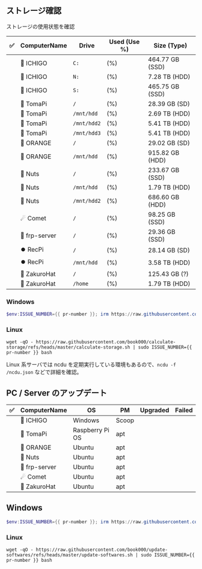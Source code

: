 ## ストレージ確認

ストレージの使用状態を確認

| ✅ | ComputerName | Drive | Used (Use %) | Size (Type) |
| :-: | - | - | - | - |
|  | 🍓 ICHIGO | `C:` |  (%) | 464.77 GB (SSD) | <!-- calculate-storage#ICHIGO#C: -->
|  | 🍓 ICHIGO | `N:` |  (%) | 7.28 TB (HDD) | <!-- calculate-storage#ICHIGO#N: -->
|  | 🍓 ICHIGO | `S:` |  (%) | 465.75 GB (SSD) | <!-- calculate-storage#ICHIGO#S: -->
|  | 🥧 TomaPi | `/` |  (%) | 28.39 GB (SD) | <!-- calculate-storage#tomapi#/ -->
|  | 🥧 TomaPi | `/mnt/hdd` |  (%) | 2.69 TB (HDD) | <!-- calculate-storage#tomapi#/mnt/hdd -->
|  | 🥧 TomaPi | `/mnt/hdd2` |  (%) | 5.41 TB (HDD) | <!-- calculate-storage#tomapi#/mnt/hdd2 -->
|  | 🥧 TomaPi | `/mnt/hdd3` |  (%) | 5.41 TB (HDD) | <!-- calculate-storage#tomapi#/mnt/hdd3 -->
|  | 🍊 ORANGE | `/` |  (%) | 29.02 GB (SD) | <!-- calculate-storage#ORANGE#/ -->
|  | 🍊 ORANGE | `/mnt/hdd` |  (%) | 915.82 GB (HDD) | <!-- calculate-storage#ORANGE#/mnt/hdd -->
|  | 🥜 Nuts | `/` |  (%) | 233.67 GB (SSD) | <!-- calculate-storage#nuts#/ -->
|  | 🥜 Nuts | `/mnt/hdd` |  (%) | 1.79 TB (HDD) | <!-- calculate-storage#nuts#/mnt/hdd -->
|  | 🥜 Nuts | `/mnt/hdd2` |  (%) | 686.60 GB (HDD) | <!-- calculate-storage#nuts#/mnt/hdd2 -->
|  | ☄ Comet | `/` |  (%) | 98.25 GB (SSD) | <!-- calculate-storage#Comet3#/ -->
|  | 🌉 frp-server | `/` |  (%) | 29.36 GB (SSD) | <!-- calculate-storage#frp-server#/ -->
|  | ⏺️ RecPi | `/` |  (%) | 28.14 GB (SD) | <!-- calculate-storage#recpi#/ -->
|  | ⏺️ RecPi | `/mnt/hdd` |  (%) | 3.58 TB (HDD) | <!-- calculate-storage#recpi#/mnt/hdd -->
|  | 👒 ZakuroHat | `/` |  (%) | 125.43 GB (?) | <!-- calculate-storage#zh-2#/ -->
|  | 👒 ZakuroHat | `/home` |  (%) | 1.79 TB (HDD) | <!-- calculate-storage#zh-2#/home -->

### Windows

```powershell
$env:ISSUE_NUMBER={{ pr-number }}; irm https://raw.githubusercontent.com/book000/calculate-storage/refs/heads/master/calculate-storage.ps1 | iex
```

### Linux

```shell
wget -qO - https://raw.githubusercontent.com/book000/calculate-storage/refs/heads/master/calculate-storage.sh | sudo ISSUE_NUMBER={{ pr-number }} bash
```

Linux 系サーバでは ncdu を定期実行している環境もあるので、`ncdu -f /ncdu.json` などで詳細を確認。  

## PC / Server のアップデート

| ✅ | ComputerName | OS | PM | Upgraded | Failed |
| :-: | - | - | - | - | - |
|  | 🍓 ICHIGO | Windows | Scoop |  |  | <!-- update-softwares#ICHIGO#scoop -->
|  | 🥧 TomaPi | Raspberry Pi OS | apt |  | <!-- update-softwares#tomapi#apt -->
|  | 🍊 ORANGE | Ubuntu | apt |  |  | <!-- update-softwares#ORANGE#apt -->
|  | 🥜 Nuts | Ubuntu | apt |  |  | <!-- update-softwares#nuts#apt -->
|  | 🌉 frp-server | Ubuntu | apt |  |  | <!-- update-softwares#frp-server#apt -->
|  | ☄ Comet | Ubuntu | apt |  |  | <!-- update-softwares#Comet3#apt -->
|  | 👒 ZakuroHat | Ubuntu | apt |  |  | <!-- update-softwares#zh-2#apt -->

## Windows

```powershell
$env:ISSUE_NUMBER={{ pr-number }}; irm https://raw.githubusercontent.com/book000/update-softwares/refs/heads/master/update-softwares.ps1 | iex
```

### Linux

```shell
wget -qO - https://raw.githubusercontent.com/book000/update-softwares/refs/heads/master/update-softwares.sh | sudo ISSUE_NUMBER={{ pr-number }} bash
```
